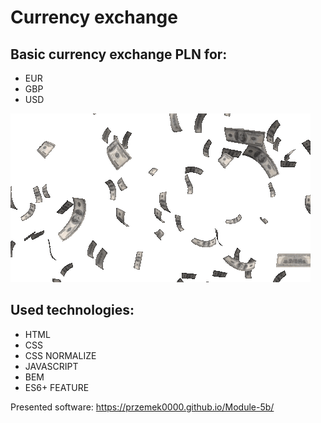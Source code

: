 # Currency exchange

## Basic currency exchange PLN for: 
- EUR
- GBP
- USD

![fallingMoney](images/raining-money-money.gif)


## Used technologies:

- HTML
- CSS
- CSS NORMALIZE
- JAVASCRIPT
- BEM 
- ES6+ FEATURE

Presented software: https://przemek0000.github.io/Module-5b/